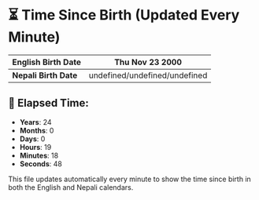 # ⏳ Time Since Birth (Updated Every Minute)

| **English Birth Date** | Thu Nov 23 2000 |
|------------------------|-------------------------------------|
| **Nepali Birth Date**  | undefined/undefined/undefined                  |

## 📅 Elapsed Time:

- **Years**: 24
- **Months**: 0
- **Days**: 0
- **Hours**: 19
- **Minutes**: 18
- **Seconds**: 48

This file updates automatically every minute to show the time since birth in both the English and Nepali calendars.